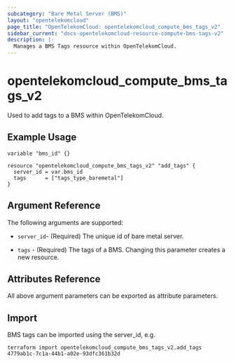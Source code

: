 ```yaml
---
subcategory: "Bare Metal Server (BMS)"
layout: "opentelekomcloud"
page_title: "OpenTelekomCloud: opentelekomcloud_compute_bms_tags_v2"
sidebar_current: "docs-opentelekomcloud-resource-compute-bms-tags-v2"
description: |-
  Manages a BMS Tags resource within OpenTelekomCloud.
---
```


# opentelekomcloud_compute_bms_tags_v2

Used to add tags to a BMS within OpenTelekomCloud.

## Example Usage

```hcl
variable "bms_id" {}

resource "opentelekomcloud_compute_bms_tags_v2" "add_tags" {
  server_id = var.bms_id
  tags      = ["tags_type_baremetal"]
}
```

## Argument Reference

The following arguments are supported:

* `server_id`- (Required) The unique id of bare metal server.

* `tags` - (Required) The tags of a BMS. Changing this parameter creates a new resource.

## Attributes Reference

All above argument parameters can be exported as attribute parameters.

## Import

BMS tags can be imported using the server_id, e.g.

```
terraform import opentelekomcloud_compute_bms_tags_v2.add_tags 4779ab1c-7c1a-44b1-a02e-93dfc361b32d
```
